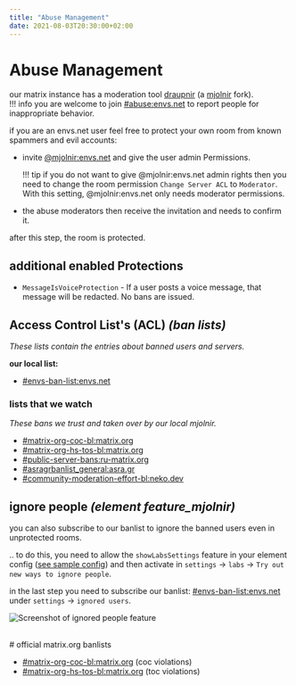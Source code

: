 ```yaml
---
title: "Abuse Management"
date: 2021-08-03T20:30:00+02:00
---
```


# Abuse Management

our matrix instance has a moderation tool [draupnir](https://github.com/the-draupnir-project/Draupnir) (a [mjolnir](https://github.com/matrix-org/mjolnir) fork).  
!!! info
    you are welcome to join [#abuse:envs.net](https://matrix.to/#/#abuse:envs.net) to report people for inappropriate behavior.

if you are an envs.net user feel free to protect your own room from known spammers and evil accounts:  

- invite [@mjolnir:envs.net](https://matrix.to/#/@mjolnir:envs.net) and give the user admin Permissions.  

	!!! tip
		if you do not want to give @mjolnir:envs.net admin rights then you need to change the room permission `Change Server ACL` to `Moderator`. With this setting, @mjolnir:envs.net only needs moderator permissions.

- the abuse moderators then receive the invitation and needs to confirm it.

after this step, the room is protected.

## additional enabled Protections

- `MessageIsVoiceProtection` - If a user posts a voice message, that message will be redacted. No bans are issued.

## Access Control List's (ACL) *(ban lists)*

*These lists contain the entries about banned users and servers.*

**our local list:**

- [#envs-ban-list:envs.net](https://matrix.to/#/#envs-ban-list:envs.net)

### lists that we watch
*These bans we trust and taken over by our local mjolnir.*

- [#matrix-org-coc-bl:matrix.org](https://matrix.to/#/#matrix-org-coc-bl:matrix.org)
- [#matrix-org-hs-tos-bl:matrix.org](https://matrix.to/#/#matrix-org-hs-tos-bl:matrix.org)
- [#public-server-bans:ru-matrix.org](https://matrix.to/#/#public-server-bans:ru-matrix.org)
- [#asragrbanlist_general:asra.gr](https://matrix.to/#/#asragrbanlist_general:asra.gr)
- [#community-moderation-effort-bl:neko.dev](https://matrix.to/#/#community-moderation-effort-bl:neko.dev)

## ignore people *(element feature_mjolnir)*

you can also subscribe to our banlist to ignore the banned users even in unprotected rooms.

.. to do this, you need to allow the `showLabsSettings` feature in your element config ([see sample config](https://element.envs.net/config.json))
and then activate in `settings` -> `labs` -> `Try out new ways to ignore people`.

in the last step you need to subscribe our banlist: [#envs-ban-list:envs.net](https://matrix.to/#/#envs-ban-list:envs.net)
under `settings` -> `ignored users`.

![Screenshot of ignored people feature](/images/mjolnir_ignored_people.png)

<br />
# official matrix.org banlists

- [#matrix-org-coc-bl:matrix.org](https://matrix.to/#/#matrix-org-coc-bl:matrix.org) (coc violations)
- [#matrix-org-hs-tos-bl:matrix.org](https://matrix.to/#/#matrix-org-hs-tos-bl:matrix.org) (toc violations)
